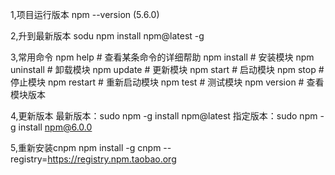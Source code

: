 1,项目运行版本
npm --version (5.6.0)

2,升到最新版本
sodu npm install npm@latest -g

3,常用命令
npm help # 查看某条命令的详细帮助
npm install # 安装模块
npm uninstall # 卸载模块
npm update # 更新模块
npm start # 启动模块
npm stop # 停止模块
npm restart # 重新启动模块
npm test # 测试模块
npm version # 查看模块版本

4,更新版本
最新版本：sudo npm -g install npm@latest
指定版本：sudo npm -g install npm@6.0.0

5,重新安装cnpm
npm install -g cnpm --registry=https://registry.npm.taobao.org